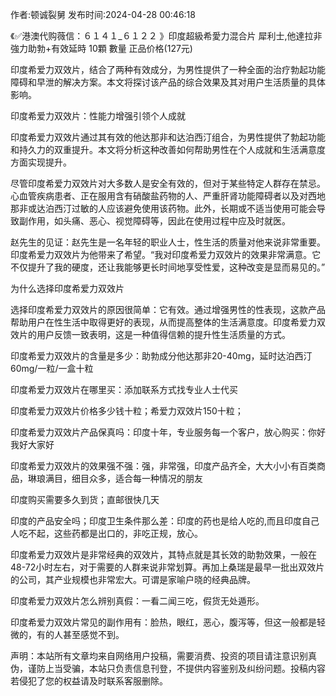 <p>作者:顿诚裂舅 发布时间:2024-04-28 00:46:18</p>
<p>《✅港澳代购薇信：６１４１_６１２２ 》印度超級希愛力混合片 犀利士,他達拉非 強力助勃+有效延時 10顆 數量 正品价格(127元) </p>
									<p>印度希爱力双效片，结合了两种有效成分，为男性提供了一种全面的治疗勃起功能障碍和早泄的解决方案。本文将探讨该产品的综合效果及其对用户生活质量的具体影响。</p><p>印度希爱力双效片：性能力增强引领个人成就</p><p></p><p>印度希爱力双效片通过其有效的他达那非和达泊西汀组合，为男性提供了勃起功能和持久力的双重提升。本文将分析这种改善如何帮助男性在个人成就和生活满意度方面实现提升。</p><p></p><p>尽管印度希爱力双效片对大多数人是安全有效的，但对于某些特定人群存在禁忌。心血管疾病患者、正在服用含有硝酸盐药物的人、严重肝肾功能障碍者以及对西地那非或达泊西汀过敏的人应该避免使用该药物。此外，长期或不适当使用可能会导致副作用，如头痛、恶心、视觉障碍等，因此在使用过程中应及时就医。</p><p>赵先生的见证：赵先生是一名年轻的职业人士，性生活的质量对他来说非常重要。印度希爱力双效片为他带来了希望。“我对印度希爱力双效片的效果非常满意。它不仅提升了我的硬度，还让我能够更长时间地享受性爱，这种改变是显而易见的。”</p><p></p><p>为什么选择印度希爱力双效片</p><p></p><p>选择印度希爱力双效片的原因很简单：它有效。通过增强男性的性表现，这款产品帮助用户在性生活中取得更好的表现，从而提高整体的生活满意度。印度希爱力双效片的用户反馈一致表明，这是一种值得信赖的提升性生活质量的方式。</p><p></p><p></p><p>印度希爱力双效片的含量是多少：助勃成分他达那非20-40mg，延时达泊西汀60mg/一粒/一盒十粒</p><p></p><p>印度希爱力双效片在哪里买：添加联系方式找专业人士代买</p><p></p><p>印度希爱力双效片价格多少钱十粒；希爱力双效片150十粒；</p><p></p><p>印度希爱力双效片产品保真吗：印度十年，专业服务每一个客户，放心购买：你好我好大家好</p><p></p><p>印度希爱力双效片的效果强不强：强，非常强，印度产品齐全，大大小小有百类商品，琳琅满目，细目众多，适合每一种情况的朋友</p><p></p><p>印度购买需要多久到货；直邮很快几天</p><p></p><p>印度的产品安全吗；印度卫生条件那么差：印度的药也是给人吃的,而且印度自己人吃不起，这些药都是出口的，非吃正规，放心。</p><p></p><p>印度希爱力双效片是非常经典的双效片，其特点就是其长效的助勃效果，一般在48-72小时左右，对于需要的人群来说非常划算。再加上桑瑞是最早一批出双效片的公司，其产业规模也非常宏大。可谓是家喻户晓的经典品牌。</p><p></p><p>印度希爱力双效片怎么辨别真假：一看二闻三吃，假货无处遁形。</p><p></p><p>印度希爱力双效片常见的副作用有：脸热，眼红，恶心，腹泻等，但这一般都是轻微的，有的人甚至感觉不到。</p><p></p>				声明：本站所有文章均来自网络用户投稿，需要消费、投资的项目请注意识别真伪，谨防上当受骗，本站只负责信息刊登，不提供内容鉴别及纠纷问题。投稿内容若侵犯了您的权益请及时联系客服删除。				
